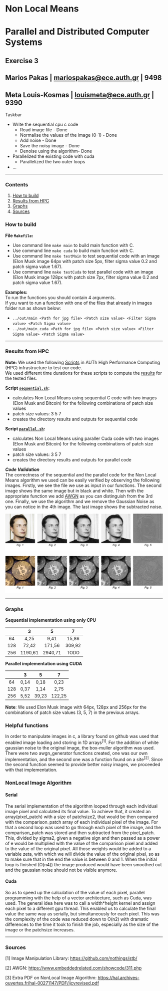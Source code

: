 # Non Local Means
# **Parallel and Distributed Computer Systems**  
## **Exercise 3**
## Marios Pakas | mariospakas@ece.auth.gr | 9498  <br />
## Meta Louis-Kosmas | louismeta@ece.auth.gr | 9390 <br />

Taskbar

* Write the sequential cpu c code
    * Read image file - Done
    * Normalise the values of the image (0-1) - Done
    * Add noise - Done
    * Save the noisy image - Done
    * Denoise using the algorithm- Done
* Parallelized the existing code with cuda
    * Parallelized the two outer loops
* ...

---
### Contents
   1. [How to build](#1)
   2. [Results from HPC](#2)
   3. [Graphs](#3)
   4. [Sources](#4)
   
<a name="1"></a>
### **How to build** 

**File ```Makefile```:**  
   + Use command line ```make main``` to build main function with C.
   + Use command line ```make cuda``` to build main function with C.
   + Use command line ```make testMain``` to test sequential code with an image (Elon Musk image 64px with patch size 5px, filter sigma value 0.2 and patch sigma value 1.67). 
   + Use command line ```make testCuda``` to test parallel code with an image (Elon Musk image 128px with patch size 7px, filter sigma value 0.2 and patch sigma value 1.67). 
   
**Examples:**  
To run the functions you should contain 4 arguments.  
If you want to run a function with one of the files that already in images folder run as shown below:
   + ```../out/main <Path for jpg file> <Patch size value> <Filter Sigma value> <Patch Sigma value>```   
   + ```../out/main_cuda <Path for jpg file> <Patch size value> <Filter Sigma value> <Patch Sigma value>``` 

---
<a name="2"></a>
### **Results from HPC** 

**Note:** We used the following [Scripts](https://github.com/Mavioux/Parallel-And-Distributed-Systems-Exercise-3/tree/main/scripts) in AUTh High Performance Computing (HPC) infrastructure to test our code.  
We used different time durations for these scripts to compute the [results](TODO) for the tested files. 

**Script [```sequential.sh```](https://github.com/Mavioux/Parallel-And-Distributed-Systems-Exercise-3/blob/main/scripts/sequential.sh):**
   + calculates Non Local Means using sequential C code with two images (Elon Musk and Bitcoin) for the following combinations of patch size values
   + patch size values: 3 5 7
   + creates the directory results and outputs for sequential code

**Script [```parallel.sh```](https://github.com/Mavioux/Parallel-And-Distributed-Systems-Exercise-3/blob/main/scripts/parallel.sh):**
   + calculates Non Local Means using paraller Cuda code with two images (Elon Musk and Bitcoin) for the following combinations of patch size values
   + patch size values: 3 5 7
   + creates the directory results and outputs for parallel code

**_Code Validation_**  
The correctness of the sequential and the parallel code for the Non Local Means algorithm we used can be easily verified by observing the following images. 
Firstly, we see the file we use as input in our functions. The second image shows the same image but in black and white. Then with the appropriate function we add [AWGN](https://en.wikipedia.org/wiki/Additive_white_Gaussian_noise) as you can distinguish from the 3rd one. Finally, we use the algorithm and we remove the Gaussian Noise as you can notice in the 4th image. The last image shows the subtracted noise.

![Elon Musk](https://github.com/Mavioux/Parallel-And-Distributed-Systems-Exercise-3/blob/main/images/musk_final.jpg)  

![Bitcoin](https://github.com/Mavioux/Parallel-And-Distributed-Systems-Exercise-3/blob/main/images/bitcoin_final.jpg)  

---
<a name="3"></a>
### **Graphs** 

**Sequential implementation using only CPU** 
   
   |     | 3      | 5      | 7      |
   |:---:| :---:  | :---:  | :---:  | 
   | 64  | 4,25   | 9,41   | 15,86  | 
   | 128 | 72,42  | 171,56 | 309,92 | 
   | 256 | 1190,61| 2940,71| TODO   |

**Parallel implementation using CUDA**
   
   |     | 3      | 5      | 7      |
   |:---:| :---:  | :---:  | :---:  |
   | 64  | 0,14   | 0,18   | 0,23   |
   | 128 | 0,37   | 1,14   | 2,75   |
   | 256 | 5,52   | 39,23  | 122,25 |

**Note**: We used Elon Musk image with 64px, 128px and 256px for the combinations of patch size values (3, 5, 7) in the previous arrays.


### Helpful functions

In order to manipulate images in c, a library found on github was used that enabled image loading and storing in 1D arrays<sup>[1]</sup>. For the addition of white gaussian noise to the original image, the box-muller algorithm was used. There were two awgn_generator functions created, one was our own implementation, and the second one was a function found on a site<sup>[2]</sup>. Since the second function seemed to provide better noisy images, we proceeded  with that implementation.

### NonLocal Image Algorithm

#### Serial

The serial implementation of the algorithm looped through each individual image pixel and calculated its final value. To achieve that, it created an array(pixel_patch) with a size of patchsize2, that would be then compared with the comparison_patch array of each individual pixel  of the image. For that a second loop was used to go through each pixel of the image, and the comparison_patch was stored and then subtracted from the pixel_patch. This, divided by sigma2, given a negative sign and then passed as a power of e would be multiplied with the value of the comparison pixel and added to the value of the original pixel. All those weights would be added to a variable zeta, with which we will divide the value of the original pixel, so as to make sure that in the end the value is between 0 and 1. When the initial loop is finished (O(n4)) the image produced would have been smoothed out and the gaussian noise should not be visible anymore.

#### Cuda

So as to speed up the calculation of the value of each pixel, parallel programming with the help of a vector architecture, such as Cuda, was used. The general idea here was to call a width*height kernel and assign each pixel to a different gpu thread. This enabled us to calculate the final value the same way as serially, but simultaneously for each pixel. This was the complexity of the code was reduced down to O(n2) with dramatic differences to the time it took to finish the job, especially as the size of the image or the patchsize increases.


---
<a name="4"></a>
### **Sources** 

[1] Image Manipulation Library: https://github.com/nothings/stb/

[2] AWGN: https://www.embeddedrelated.com/showcode/311.php

[3] Extra PDF on NonLocal Image Algorithm: https://hal.archives-ouvertes.fr/hal-00271147/PDF/ijcvrevised.pdf

